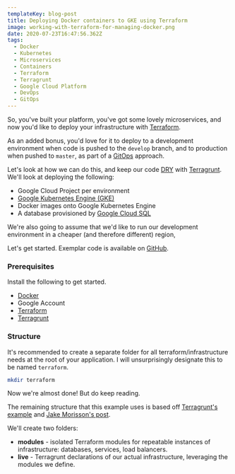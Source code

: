 ```yaml
---
templateKey: blog-post
title: Deploying Docker containers to GKE using Terraform
image: working-with-terraform-for-managing-docker.png
date: 2020-07-23T16:47:56.362Z
tags:
  - Docker
  - Kubernetes
  - Microservices
  - Containers
  - Terraform
  - Terragrunt
  - Google Cloud Platform
  - DevOps
  - GitOps
---
```

So, you've built your platform, you've got some lovely microservices, and now you'd like to deploy your infrastructure with [Terraform](terraform.io).

As an added bonus, you'd love for it to deploy to a development environment when code is pushed to the `develop` branch, and to production when pushed to `master`, as part of a [GitOps](https://www.weave.works/technologies/gitops/) approach.

Let's look at how we can do this, and keep our code [DRY](https://dzone.com/articles/software-design-principles-dry-and-kiss) with [Terragrunt](https://terragrunt.gruntwork.io/). We'll look at deploying the following:

* Google Cloud Project per environment
* [Google Kubernetes Engine (GKE)](https://cloud.google.com/kubernetes-engine)
* Docker images onto Google Kubernetes Engine
* A database provisioned by [Google Cloud SQL](https://cloud.google.com/sql)

We're also going to assume that we'd like to run our development environment in a cheaper (and therefore different) region, 

Let's get started. Exemplar code is available on [GitHub](https://github.com/Harjot1Singh/terraform-example).

### Prerequisites

Install the following to get started.

* [Docker](https://www.docker.com/)
* Google Account
* [Terraform](https://learn.hashicorp.com/terraform/getting-started/install.html)
* [Terragrunt](https://terragrunt.gruntwork.io/docs/getting-started/install/)

### Structure

It's recommended to create a separate folder for all terraform/infrastructure needs at the root of your application. I will unsurprisingly designate this to be named `terraform`.

```bash
mkdir terraform
```

Now we're almost done! But do keep reading.

The remaining structure that this example uses is based off [Terragrunt's example](https://github.com/gruntwork-io/terragrunt-infrastructure-live-example) and [Jake Morisson's post](https://www.cogini.com/blog/deploying-complex-apps-to-aws-with-terraform-ansible-and-packer/).

We'll create two folders:
- **modules** - isolated Terraform modules for repeatable instances of infrastructure: databases, services, load balancers.
- **live** - Terragrunt declarations of our actual infrastructure, leveraging the modules we define.

